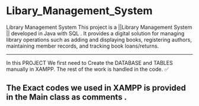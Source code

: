 # Libary_Management_System
Library Management System This project is a ||Library Management System || developed in Java with SQL . It provides a digital solution for managing library operations such as adding and displaying books, registering authors, maintaining member records, and tracking book loans/returns. 



----------------------------------------------------------------------------------------
 In this PROJECT  We first need to Create the DATABASE  and TABLES manually in XAMPP.
 The rest of the work is handled in the code. ✅
 
 The Exact codes we used in XAMPP is provided in the Main class as comments .  
----------------------------------------------------------------------------------------
